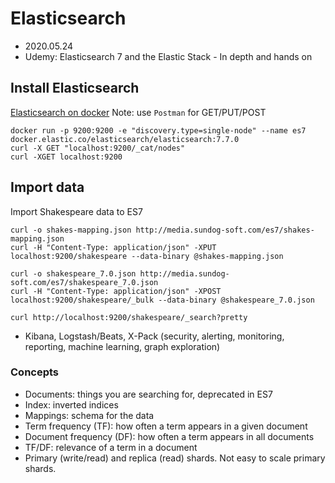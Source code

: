 # Elasticsearch
- 2020.05.24
- Udemy: Elasticsearch 7 and the Elastic Stack - In depth and hands on

## Install Elasticsearch
[Elasticsearch on docker](https://www.elastic.co/guide/en/elasticsearch/reference/current/docker.html)
Note: use `Postman` for GET/PUT/POST

```shell script
docker run -p 9200:9200 -e "discovery.type=single-node" --name es7 docker.elastic.co/elasticsearch/elasticsearch:7.7.0
curl -X GET "localhost:9200/_cat/nodes"
curl -XGET localhost:9200
```

## Import data
Import Shakespeare data to ES7
```shell script
curl -o shakes-mapping.json http://media.sundog-soft.com/es7/shakes-mapping.json
curl -H "Content-Type: application/json" -XPUT localhost:9200/shakespeare --data-binary @shakes-mapping.json

curl -o shakespeare_7.0.json http://media.sundog-soft.com/es7/shakespeare_7.0.json
curl -H "Content-Type: application/json" -XPOST localhost:9200/shakespeare/_bulk --data-binary @shakespeare_7.0.json

curl http://localhost:9200/shakespeare/_search?pretty
```

- Kibana, Logstash/Beats, X-Pack (security, alerting, monitoring, reporting, machine learning, graph exploration)

### Concepts
- Documents: things you are searching for, deprecated in ES7
- Index: inverted indices
- Mappings: schema for the data
- Term frequency (TF): how often a term appears in a given document
- Document frequency (DF): how often a term appears in all documents
- TF/DF: relevance of a term in a document 
- Primary (write/read) and replica (read) shards. Not easy to scale primary shards.
